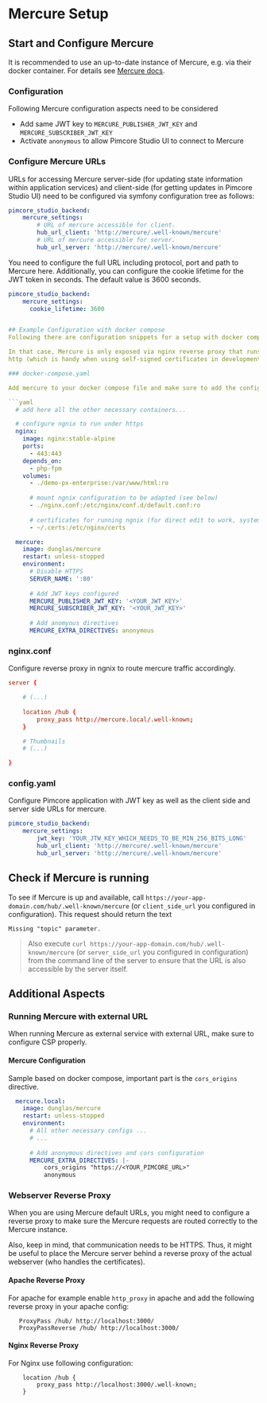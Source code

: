 # Mercure Setup






## Start and Configure Mercure

It is recommended to use an up-to-date instance of Mercure, e.g. via their docker container. For details see
[Mercure docs](https://mercure.rocks/docs/hub/install).

### Configuration
Following Mercure configuration aspects need to be considered
- Add same JWT key to `MERCURE_PUBLISHER_JWT_KEY` and `MERCURE_SUBSCRIBER_JWT_KEY`
- Activate `anonymous` to allow Pimcore Studio UI to connect to Mercure

### Configure Mercure URLs
URLs for accessing Mercure server-side (for updating state information within application
services) and client-side (for getting updates in Pimcore Studio UI) need to be configured via symfony configuration
tree as follows:

```yaml
pimcore_studio_backend:
    mercure_settings:
        # URL of mercure accessible for client.
        hub_url_client: 'http://mercure/.well-known/mercure'
        # URL of mercure accessible for server.
        hub_url_server: 'http://mercure/.well-known/mercure'
```
You need to configure the full URL including protocol, port and path to Mercure here.
Additionally, you can configure the cookie lifetime for the JWT token in seconds. The default value is 3600 seconds.

```yaml
pimcore_studio_backend:
    mercure_settings:
      cookie_lifetime: 3600
```


```yaml

## Example Configuration with docker compose
Following there are configuration snippets for a setup with docker compose.

In that case, Mercure is only exposed via nginx reverse proxy that runs under https. Internal communication runs via
http (which is handy when using self-signed certificates in development context).

### docker-compose.yaml

Add mercure to your docker compose file and make sure to add the configuration for JWT keys and anonymous directives.

```yaml 
  # add here all the other necessary containers... 

  # configure ngnix to run under https
  nginx:
    image: nginx:stable-alpine
    ports:
      - 443:443
    depends_on:
      - php-fpm         
    volumes:
      - ./demo-px-enterprise:/var/www/html:ro
      
      # mount ngnix configuration to be adapted (see below) 
      - ./nginx.conf:/etc/nginx/conf.d/default.conf:ro
      
      # certificates for running ngnix (for direct edit to work, system has to run with https)
      - ~/.certs:/etc/nginx/certs

  mercure:
    image: dunglas/mercure
    restart: unless-stopped
    environment:
      # Disable HTTPS
      SERVER_NAME: ':80'
      
      # Add JWT keys configured
      MERCURE_PUBLISHER_JWT_KEY: '<YOUR_JWT_KEY>'
      MERCURE_SUBSCRIBER_JWT_KEY: '<YOUR_JWT_KEY>'     
      
      # Add anomyous directives 
      MERCURE_EXTRA_DIRECTIVES: anonymous      

```

### nginx.conf

Configure reverse proxy in ngnix to route mercure traffic accordingly.

```conf
server {

    # (...) 
  
  	location /hub {
		proxy_pass http://mercure.local/.well-known;
	}

    # Thumbnails
    # (...)

}
```

### config.yaml

Configure Pimcore application with JWT key as well as the client side and server side URLs for mercure.

```yaml
pimcore_studio_backend:
    mercure_settings:
        jwt_key: 'YOUR_JTW_KEY_WHICH_NEEDS_TO_BE_MIN_256_BITS_LONG'
        hub_url_client: 'http://mercure/.well-known/mercure'
        hub_url_server: 'http://mercure/.well-known/mercure'
```

## Check if Mercure is running
To see if Mercure is up and available, call ``https://your-app-domain.com/hub/.well-known/mercure`` (or `client_side_url`
you configured in configuration). This request should return the text

```
Missing "topic" parameter.
```

> Also execute ``curl https://your-app-domain.com/hub/.well-known/mercure`` (or `server_side_url` you configured in
> configuration) from the command line of the server to ensure that the URL is also accessible by the
> server itself.


## Additional Aspects


### Running Mercure with external URL

When running Mercure as external service with external URL, make sure to configure CSP properly.

#### Mercure Configuration

Sample based on docker compose, important part is the `cors_origins` directive.
```yaml
  mercure.local:
    image: dunglas/mercure
    restart: unless-stopped
    environment:
      # All other necessary configs ... 
      # ...
      
      # Add anonymous directives and cors configuration
      MERCURE_EXTRA_DIRECTIVES: |-
          cors_origins "https://<YOUR_PIMCORE_URL>"
          anonymous
```

### Webserver Reverse Proxy
When you are using Mercure default URLs, you might need to configure a reverse proxy to make sure the Mercure requests are
routed correctly to the Mercure instance.

Also, keep in mind, that communication needs to be HTTPS. Thus, it might be useful to place the Mercure server behind a reverse
proxy of the actual webserver (who handles the certificates).

#### Apache Reverse Proxy
For apache for example enable `http_proxy` in apache and add the following reverse proxy in your apache config:
```
   ProxyPass /hub/ http://localhost:3000/
   ProxyPassReverse /hub/ http://localhost:3000/
```

#### Nginx Reverse Proxy
For Nginx use following configuration:
```
	location /hub {
		proxy_pass http://localhost:3000/.well-known;
	}
```
